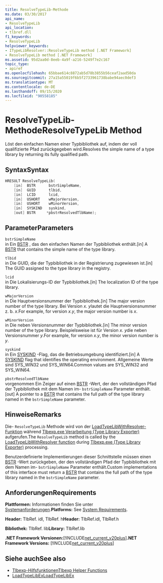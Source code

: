 ```yaml
---
title: ResolveTypeLib-Methode
ms.date: 03/30/2017
api_name:
- ResolveTypeLib
api_location:
- tlbref.dll
f1_keywords:
- ResolveTypeLib
helpviewer_keywords:
- ITypeLibResolver::ResolveTypeLib method [.NET Framework]
- ResolveTypeLib method [.NET Framework]
ms.assetid: 95d2aa0d-8eeb-4a9f-a216-5249f7e2c167
topic_type:
- apiref
ms.openlocfilehash: 65bbae614c8872ab5d78b3855b56ceaf2aad50da
ms.sourcegitcommit: 27a15a55019f6b5f2733961738babe94aec0def3
ms.translationtype: MT
ms.contentlocale: de-DE
ms.lasthandoff: 09/15/2020
ms.locfileid: "90558185"
---
```

# <a name="resolvetypelib-method"></a><span data-ttu-id="17352-102">ResolveTypeLib-Methode</span><span class="sxs-lookup"><span data-stu-id="17352-102">ResolveTypeLib Method</span></span>
<span data-ttu-id="17352-103">Löst den einfachen Namen einer Typbibliothek auf, indem der voll qualifizierte Pfad zurückgegeben wird.</span><span class="sxs-lookup"><span data-stu-id="17352-103">Resolves the simple name of a type library by returning its fully qualified path.</span></span>  
  
## <a name="syntax"></a><span data-ttu-id="17352-104">Syntax</span><span class="sxs-lookup"><span data-stu-id="17352-104">Syntax</span></span>  
  
```cpp  
HRESULT ResolveTypeLib(  
    [in]  BSTR      bstrSimpleName,  
    [in]  GUID      tlbid,  
    [in]  LCID      lcid,  
    [in]  USHORT    wMajorVersion,  
    [in]  USHORT    wMinorVersion,  
    [in]  SYSKIND   syskind,  
    [out] BSTR     *pbstrResolvedTlbName);  
```  
  
## <a name="parameters"></a><span data-ttu-id="17352-105">Parameter</span><span class="sxs-lookup"><span data-stu-id="17352-105">Parameters</span></span>  
 `bstrSimpleName`  
 <span data-ttu-id="17352-106">in Ein [BSTR](/previous-versions/windows/desktop/automat/bstr) , das den einfachen Namen der Typbibliothek enthält.</span><span class="sxs-lookup"><span data-stu-id="17352-106">[in] A [BSTR](/previous-versions/windows/desktop/automat/bstr) that contains the simple name of the type library.</span></span>  
  
 `tlbid`  
 <span data-ttu-id="17352-107">in Die GUID, die der Typbibliothek in der Registrierung zugewiesen ist.</span><span class="sxs-lookup"><span data-stu-id="17352-107">[in] The GUID assigned to the type library in the registry.</span></span>  
  
 `lcid`  
 <span data-ttu-id="17352-108">in Die Lokalisierungs-ID der Typbibliothek.</span><span class="sxs-lookup"><span data-stu-id="17352-108">[in] The localization ID of the type library.</span></span>  
  
 `wMajorVersion`  
 <span data-ttu-id="17352-109">in Die Hauptversionsnummer der Typbibliothek.</span><span class="sxs-lookup"><span data-stu-id="17352-109">[in] The major version number of the type library.</span></span> <span data-ttu-id="17352-110">Bei Version *x. y*lautet die Hauptversionsnummer z. b. *x*.</span><span class="sxs-lookup"><span data-stu-id="17352-110">For example, for version *x.y*, the major version number is *x*.</span></span>  
  
 `wMinorVersion`  
 <span data-ttu-id="17352-111">in Die neben Versionsnummer der Typbibliothek.</span><span class="sxs-lookup"><span data-stu-id="17352-111">[in] The minor version number of the type library.</span></span> <span data-ttu-id="17352-112">Beispielsweise ist für Version *x. y*die neben Versionsnummer *y*.</span><span class="sxs-lookup"><span data-stu-id="17352-112">For example, for version *x.y*, the minor version number is *y*.</span></span>  
  
 `syskind`  
 <span data-ttu-id="17352-113">in Ein [SYSKIND](/windows/win32/api/oaidl/ne-oaidl-syskind) -Flag, das die Betriebsumgebung identifiziert.</span><span class="sxs-lookup"><span data-stu-id="17352-113">[in] A [SYSKIND](/windows/win32/api/oaidl/ne-oaidl-syskind) flag that identifies the operating environment.</span></span> <span data-ttu-id="17352-114">Allgemeine Werte sind SYS_WIN32 und SYS_WIN64.</span><span class="sxs-lookup"><span data-stu-id="17352-114">Common values are SYS_WIN32 and SYS_WIN64.</span></span>  
  
 `pbstrResolvedTlbName`  
 <span data-ttu-id="17352-115">vorgenommen Ein Zeiger auf einen [BSTR](/previous-versions/windows/desktop/automat/bstr) -Wert, der den vollständigen Pfad der Typbibliothek mit dem Namen im- `bstrSimpleName` Parameter enthält.</span><span class="sxs-lookup"><span data-stu-id="17352-115">[out] A pointer to a [BSTR](/previous-versions/windows/desktop/automat/bstr) that contains the full path of the type library named in the `bstrSimpleName` parameter.</span></span>  
  
## <a name="remarks"></a><span data-ttu-id="17352-116">Hinweise</span><span class="sxs-lookup"><span data-stu-id="17352-116">Remarks</span></span>  
 <span data-ttu-id="17352-117">Die- `ResolveTypeLib` Methode wird von der [LoadTypeLibWithResolver-Funktion](loadtypelibwithresolver-function.md) während [Tlbexp.exe Verarbeitung (Type Library Exporter)](../../tools/tlbexp-exe-type-library-exporter.md) aufgerufen.</span><span class="sxs-lookup"><span data-stu-id="17352-117">The `ResolveTypeLib` method is called by the [LoadTypeLibWithResolver function](loadtypelibwithresolver-function.md) during [Tlbexp.exe (Type Library Exporter)](../../tools/tlbexp-exe-type-library-exporter.md) processing.</span></span>  
  
 <span data-ttu-id="17352-118">Benutzerdefinierte Implementierungen dieser Schnittstelle müssen einen [BSTR](/previous-versions/windows/desktop/automat/bstr) -Wert zurückgeben, der den vollständigen Pfad der Typbibliothek mit dem Namen im- `bstrSimpleName` Parameter enthält.</span><span class="sxs-lookup"><span data-stu-id="17352-118">Custom implementations of this interface must return a [BSTR](/previous-versions/windows/desktop/automat/bstr) that contains the full path of the type library named in the `bstrSimpleName` parameter.</span></span>  
  
## <a name="requirements"></a><span data-ttu-id="17352-119">Anforderungen</span><span class="sxs-lookup"><span data-stu-id="17352-119">Requirements</span></span>  
 <span data-ttu-id="17352-120">**Plattformen:** Informationen finden Sie unter [Systemanforderungen](../../get-started/system-requirements.md).</span><span class="sxs-lookup"><span data-stu-id="17352-120">**Platforms:** See [System Requirements](../../get-started/system-requirements.md).</span></span>  
  
 <span data-ttu-id="17352-121">**Header:** TlbRef. idl, TlbRef. h</span><span class="sxs-lookup"><span data-stu-id="17352-121">**Header:** TlbRef.idl, TlbRef.h</span></span>  
  
 <span data-ttu-id="17352-122">**Bibliothek:** TlbRef. lib</span><span class="sxs-lookup"><span data-stu-id="17352-122">**Library:** TlbRef.lib</span></span>  
  
 <span data-ttu-id="17352-123">**.NET Framework Versionen:**[!INCLUDE[net_current_v20plus](../../../../includes/net-current-v20plus-md.md)]</span><span class="sxs-lookup"><span data-stu-id="17352-123">**.NET Framework Versions:** [!INCLUDE[net_current_v20plus](../../../../includes/net-current-v20plus-md.md)]</span></span>  
  
## <a name="see-also"></a><span data-ttu-id="17352-124">Siehe auch</span><span class="sxs-lookup"><span data-stu-id="17352-124">See also</span></span>

- [<span data-ttu-id="17352-125">Tlbexp-Hilfsfunktionen</span><span class="sxs-lookup"><span data-stu-id="17352-125">Tlbexp Helper Functions</span></span>](index.md)
- [<span data-ttu-id="17352-126">LoadTypeLibEx</span><span class="sxs-lookup"><span data-stu-id="17352-126">LoadTypeLibEx</span></span>](/previous-versions/windows/desktop/api/oleauto/nf-oleauto-loadtypelibex)
